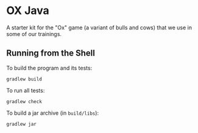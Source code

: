 # OX Java

A starter kit for the "Ox" game (a variant of bulls and cows) that we use in
some of our trainings.

## Running from the Shell

To build the program and its tests:
```shell script
gradlew build
```

To run all tests:
```shell script
gradlew check
```

To build a jar archive (in `build/libs`):
```shell script
gradlew jar
```